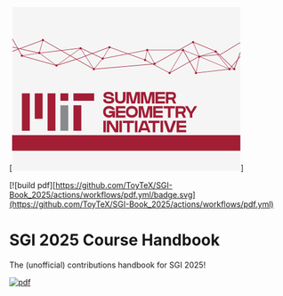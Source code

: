 [![pdf](https://github.com/AR0E/sgi_2025/blob/main/SGI_gitBanner.svg)]

[![build pdf][https://github.com/ToyTeX/SGI-Book_2025/actions/workflows/pdf.yml/badge.svg](https://github.com/ToyTeX/SGI-Book_2025/actions/workflows/pdf.yml)

# SGI 2025 Course Handbook
The (unofficial) contributions handbook for SGI 2025!


[![pdf](https://img.shields.io/badge/pdf-note-green)](https://github.com/ToyTeX/SGI-Book_2025/blob/build/main.pdf)
